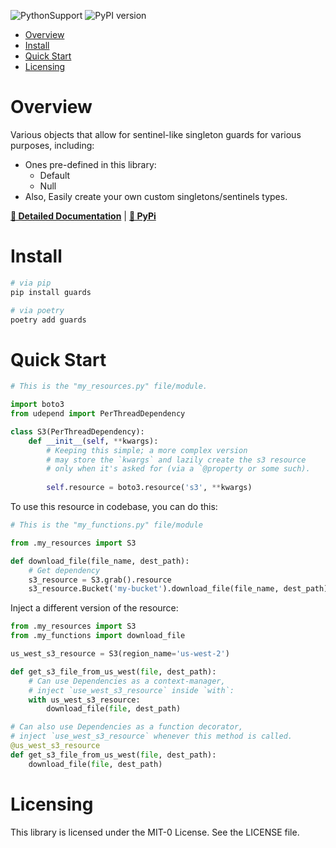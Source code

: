 ![PythonSupport](https://img.shields.io/static/v1?label=python&message=%203.8|%203.9|%203.10&color=blue?style=flat-square&logo=python)
![PyPI version](https://badge.fury.io/py/py-u-depend.svg?)

- [Overview](#overview)
- [Install](#install)
- [Quick Start](#quick-start)
- [Licensing](#licensing)

# Overview

Various objects that allow for sentinel-like singleton guards for various purposes, including:

- Ones pre-defined in this library:
  - Default
  - Null
- Also, Easily create your own custom singletons/sentinels types.

**[📄 Detailed Documentation](https://xyngular.github.io/py-u-depend/latest/)** | **[🐍 PyPi](https://pypi.org/project/py-u-depend/)**

# Install

```bash
# via pip
pip install guards

# via poetry
poetry add guards
```

# Quick Start

```python
# This is the "my_resources.py" file/module.

import boto3
from udepend import PerThreadDependency

class S3(PerThreadDependency):
    def __init__(self, **kwargs):
        # Keeping this simple; a more complex version
        # may store the `kwargs` and lazily create the s3 resource
        # only when it's asked for (via a `@property or some such).
        
        self.resource = boto3.resource('s3', **kwargs)
```

To use this resource in codebase, you can do this:

```python
# This is the "my_functions.py" file/module

from .my_resources import S3

def download_file(file_name, dest_path):
    # Get dependency
    s3_resource = S3.grab().resource
    s3_resource.Bucket('my-bucket').download_file(file_name, dest_path)
```

Inject a different version of the resource:

```python
from .my_resources import S3
from .my_functions import download_file

us_west_s3_resource = S3(region_name='us-west-2')

def get_s3_file_from_us_west(file, dest_path):
    # Can use Dependencies as a context-manager,
    # inject `use_west_s3_resource` inside `with`:
    with us_west_s3_resource:
        download_file(file, dest_path)

# Can also use Dependencies as a function decorator,
# inject `use_west_s3_resource` whenever this method is called.
@us_west_s3_resource
def get_s3_file_from_us_west(file, dest_path):
    download_file(file, dest_path)
```

# Licensing

This library is licensed under the MIT-0 License. See the LICENSE file.
